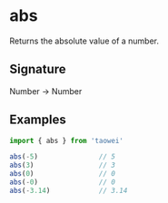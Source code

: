 # abs

Returns the absolute value of a number.

## Signature
Number -> Number

## Examples
```javascript
import { abs } from 'taowei'

abs(-5)               // 5
abs(3)                // 3
abs(0)                // 0
abs(-0)               // 0
abs(-3.14)            // 3.14
```